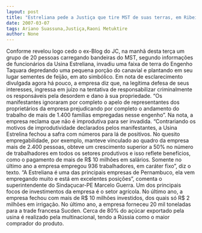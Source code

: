 ```yaml
---
layout: post
title: "Estreliana pede a Justiça que tire MST de suas terras, em Ribeirão"
date: 2007-03-07
tags: Ariano Suassuna,Justiça,Raoni Metuktire
author: None
---
```

Conforme revelou logo cedo o ex-Blog do JC, na manhã desta terça um grupo de 20 pessoas carregando bandeiras do MST, segundo informações de funcionários da Usina Estreliana, invadiu uma faixa de terra do Engenho Taquara depredando uma pequena porção do canavial e plantando em seu lugar sementes de feijão, em ato simbólico.
Em nota de esclarecimento divulgada agora há pouco, a empresa diz que, na legítima defesa de seus interesses, ingressa em juízo na tentativa de responsabilizar criminalmente os responsáveis pela desordem e dano à sua propriedade.
“Os manifestantes ignoraram por completo o apelo de representantes dos proprietários da empresa prejudicando por completo o andamento do trabalho de mais de 1.400 famílias&nbsp;empregadas nesse engenho”. 
Na nota, a empresa reclama que não é improdutiva para ser invadida.
“Contrariando os motivos de improdutividade declarados pelos manifestantes, a Usina Estrelina fechou a safra com números para lá de positivos. No quesito empregabilidade, por exemplo, manteve vinculado ao quadro da empresa mais de 2.400 pessoas, obteve um crescimento superior a 50% no número de trabalhadores em todos os setores produtivos e isso reflete benefícios, como o pagamento de mais de R$ 10 milhões em salários. Somente no último ano a empresa empregou 936 trabalhadores, em caráter fixo”, diz o texto.
“A Estreliana é uma das principais empresas de Pernambuco, ela vem empregando muito e está em excelentes posições”, comenta o superintendente do Sindaçucar-PE Marcelo Guerra. 
Um dos principais focos de investimentos da empresa é o setor agrícola. No último ano, a empresa fechou com mais de R$ 10 milhões investidos, dos quais só R$ 2 milhões em irrigação. No último ano, a empresa forneceu 20 mil toneladas para a trade francesa Sucden. Cerca de 80% do açúcar exportado pela usina é realizado pela multinacional, tendo a Rússia como o maior comprador do produto. 